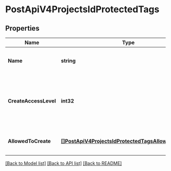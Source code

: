 # PostApiV4ProjectsIdProtectedTags

## Properties
Name | Type | Description | Notes
------------ | ------------- | ------------- | -------------
**Name** | **string** | The name of the protected tag | [default to null]
**CreateAccessLevel** | **int32** | Access levels allowed to create (defaults: &#x60;40&#x60;, maintainer access level) | [optional] [default to null]
**AllowedToCreate** | [**[]PostApiV4ProjectsIdProtectedTagsAllowedToCreate**](postApiV4ProjectsIdProtectedTags_allowed_to_create.md) | An array of users/groups allowed to create | [optional] [default to null]

[[Back to Model list]](../README.md#documentation-for-models) [[Back to API list]](../README.md#documentation-for-api-endpoints) [[Back to README]](../README.md)


